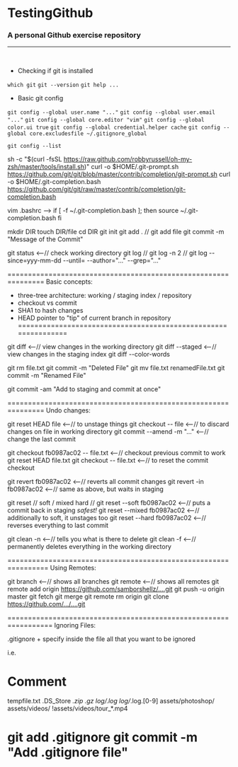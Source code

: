 # TestingGithub
### A personal Github exercise repository
---


&nbsp;

* Checking if git is installed

`which git`
`git --version`
`git help ...`

* Basic git config

`git config --global user.name "..."`
`git config --global user.email "..."`
`git config --global core.editor "vim"`
`git config --global color.ui true`
`git config --global credential.helper cache`
`git config --global core.excludesfile ~/.gitignore_global`

`git config --list`



sh -c "$(curl -fsSL https://raw.github.com/robbyrussell/oh-my-zsh/master/tools/install.sh)"
curl -o $HOME/.git-prompt.sh https://github.com/git/git/blob/master/contrib/completion/git-prompt.sh
curl -o $HOME/.git-completion.bash https://github.com/git/git/raw/master/contrib/completion/git-completion.bash

vim .bashrc --> 	if [ -f ~/.git-completion.bash ]; then
  			   source ~/.git-completion.bash
			fi
			
mkdir DIR
touch DIR/file
cd DIR
git init
git add . 	// 	git add file
git commit -m "Message of the Commit"

git status	<--// check working directory
git log 	// 	git log -n 2 	// 	git log --since=yyy-mm-dd
							--until=
							--author="..."
							--grep="..."

===============================================================
Basic concepts:

- three-tree architecture: working / staging index / repository
- checkout vs commit
- SHA1 to hash changes
- HEAD pointer to "tip" of current branch in repository
===============================================================

git diff		<--// view changes in the working directory
git diff --staged	<--// view changes in the staging index
git diff --color-words

git rm file.txt
git commit -m "Deleted File"
git mv file.txt renamedFile.txt
git commit -m "Renamed File"

git commit -am "Add to staging and commit at once"

===============================================================
Undo changes:

git reset HEAD file 	<--// to unstage things 
git checkout -- file 	<--// to discard changes on file in working directory
git commit --amend -m "..." 	<--// change the last commit

git checkout fb0987ac02 -- file.txt 	<--// checkout previous commit to work
	git reset HEAD file.txt
	git checkout -- file.txt	<--// to reset the commit checkout
	
git revert fb0987ac02	<--// reverts all commit changes
git revert -in fb0987ac02	<--// same as above, but waits in staging

git reset	// soft / mixed hard //
git reset --soft fb0987ac02	<--// puts a commit back in staging *safest!*
git reset --mixed fb0987ac02	<--// additionally to soft, it unstages too
git reset --hard fb0987ac02	<--// reverses everything to last commit

git clean -n	<--// tells you what is there to delete
git clean -f	<--// permanently deletes everything in the working directory

================================================================
Using Remotes:

git branch	<--// shows all branches
git remote 	<--// shows all remotes
git remote add origin https://github.com/samborshellz/....git
git push -u origin master
git fetch
git merge
git remote rm origin
git clone https://github.com/.../....git
	
=================================================================
Ignoring Files:

.gitignore + specify inside the file all that you want to be ignored

i.e.
# Comment
tempfile.txt
.DS_Store
*.zip
*.gz
log/*.log
log/*.log.[0-9]
assets/photoshop/
assets/videos/
!assets/videos/tour_*.mp4

git add .gitignore
git commit -m "Add .gitignore file"
===================================================================



